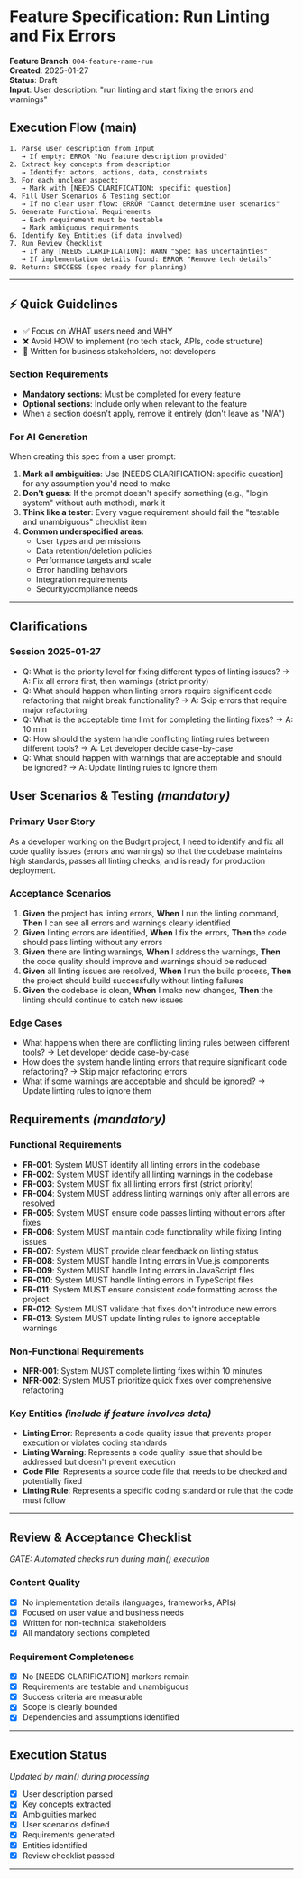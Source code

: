 # Feature Specification: Run Linting and Fix Errors

**Feature Branch**: `004-feature-name-run`  
**Created**: 2025-01-27  
**Status**: Draft  
**Input**: User description: "run linting and start fixing the errors and warnings"

## Execution Flow (main)
```
1. Parse user description from Input
   → If empty: ERROR "No feature description provided"
2. Extract key concepts from description
   → Identify: actors, actions, data, constraints
3. For each unclear aspect:
   → Mark with [NEEDS CLARIFICATION: specific question]
4. Fill User Scenarios & Testing section
   → If no clear user flow: ERROR "Cannot determine user scenarios"
5. Generate Functional Requirements
   → Each requirement must be testable
   → Mark ambiguous requirements
6. Identify Key Entities (if data involved)
7. Run Review Checklist
   → If any [NEEDS CLARIFICATION]: WARN "Spec has uncertainties"
   → If implementation details found: ERROR "Remove tech details"
8. Return: SUCCESS (spec ready for planning)
```

---

## ⚡ Quick Guidelines
- ✅ Focus on WHAT users need and WHY
- ❌ Avoid HOW to implement (no tech stack, APIs, code structure)
- 👥 Written for business stakeholders, not developers

### Section Requirements
- **Mandatory sections**: Must be completed for every feature
- **Optional sections**: Include only when relevant to the feature
- When a section doesn't apply, remove it entirely (don't leave as "N/A")

### For AI Generation
When creating this spec from a user prompt:
1. **Mark all ambiguities**: Use [NEEDS CLARIFICATION: specific question] for any assumption you'd need to make
2. **Don't guess**: If the prompt doesn't specify something (e.g., "login system" without auth method), mark it
3. **Think like a tester**: Every vague requirement should fail the "testable and unambiguous" checklist item
4. **Common underspecified areas**:
   - User types and permissions
   - Data retention/deletion policies  
   - Performance targets and scale
   - Error handling behaviors
   - Integration requirements
   - Security/compliance needs

---

## Clarifications

### Session 2025-01-27
- Q: What is the priority level for fixing different types of linting issues? → A: Fix all errors first, then warnings (strict priority)
- Q: What should happen when linting errors require significant code refactoring that might break functionality? → A: Skip errors that require major refactoring
- Q: What is the acceptable time limit for completing the linting fixes? → A: 10 min
- Q: How should the system handle conflicting linting rules between different tools? → A: Let developer decide case-by-case
- Q: What should happen with warnings that are acceptable and should be ignored? → A: Update linting rules to ignore them

## User Scenarios & Testing *(mandatory)*

### Primary User Story
As a developer working on the Budgrt project, I need to identify and fix all code quality issues (errors and warnings) so that the codebase maintains high standards, passes all linting checks, and is ready for production deployment.

### Acceptance Scenarios
1. **Given** the project has linting errors, **When** I run the linting command, **Then** I can see all errors and warnings clearly identified
2. **Given** linting errors are identified, **When** I fix the errors, **Then** the code should pass linting without any errors
3. **Given** there are linting warnings, **When** I address the warnings, **Then** the code quality should improve and warnings should be reduced
4. **Given** all linting issues are resolved, **When** I run the build process, **Then** the project should build successfully without linting failures
5. **Given** the codebase is clean, **When** I make new changes, **Then** the linting should continue to catch new issues

### Edge Cases
- What happens when there are conflicting linting rules between different tools? → Let developer decide case-by-case
- How does the system handle linting errors that require significant code refactoring? → Skip major refactoring errors
- What if some warnings are acceptable and should be ignored? → Update linting rules to ignore them

## Requirements *(mandatory)*

### Functional Requirements
- **FR-001**: System MUST identify all linting errors in the codebase
- **FR-002**: System MUST identify all linting warnings in the codebase
- **FR-003**: System MUST fix all linting errors first (strict priority)
- **FR-004**: System MUST address linting warnings only after all errors are resolved
- **FR-005**: System MUST ensure code passes linting without errors after fixes
- **FR-006**: System MUST maintain code functionality while fixing linting issues
- **FR-007**: System MUST provide clear feedback on linting status
- **FR-008**: System MUST handle linting errors in Vue.js components
- **FR-009**: System MUST handle linting errors in JavaScript files
- **FR-010**: System MUST handle linting errors in TypeScript files
- **FR-011**: System MUST ensure consistent code formatting across the project
- **FR-012**: System MUST validate that fixes don't introduce new errors
- **FR-013**: System MUST update linting rules to ignore acceptable warnings

### Non-Functional Requirements
- **NFR-001**: System MUST complete linting fixes within 10 minutes
- **NFR-002**: System MUST prioritize quick fixes over comprehensive refactoring

### Key Entities *(include if feature involves data)*
- **Linting Error**: Represents a code quality issue that prevents proper execution or violates coding standards
- **Linting Warning**: Represents a code quality issue that should be addressed but doesn't prevent execution
- **Code File**: Represents a source code file that needs to be checked and potentially fixed
- **Linting Rule**: Represents a specific coding standard or rule that the code must follow

---

## Review & Acceptance Checklist
*GATE: Automated checks run during main() execution*

### Content Quality
- [x] No implementation details (languages, frameworks, APIs)
- [x] Focused on user value and business needs
- [x] Written for non-technical stakeholders
- [x] All mandatory sections completed

### Requirement Completeness
- [x] No [NEEDS CLARIFICATION] markers remain
- [x] Requirements are testable and unambiguous  
- [x] Success criteria are measurable
- [x] Scope is clearly bounded
- [x] Dependencies and assumptions identified

---

## Execution Status
*Updated by main() during processing*

- [x] User description parsed
- [x] Key concepts extracted
- [x] Ambiguities marked
- [x] User scenarios defined
- [x] Requirements generated
- [x] Entities identified
- [x] Review checklist passed

---